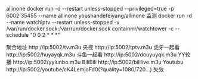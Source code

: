 allinone
docker run -d --restart unless-stopped --privileged=true -p 6002:35455 --name allinone youshandefeiyang/allinone
监测
docker run -d --name watchiptv --restart unless-stopped -v /var/run/docker.sock:/var/run/docker.sock  containrrr/watchtower -c  --schedule "0 0 2 * * *"


聚合地址 http://ip:5002/tv.m3u
央视 http://ip:5002/tptv.m3u
虎牙一起看 http://ip:5002/huyayqk.m3u
斗鱼一起看 http://ip:5002/douyuyqk.m3u
YY轮播 http://ip:5002/yylunbo.m3u
BiliBili http://ip:5002/bililive.m3u
Youtubu http://ip:5002/youtube/cK4LemjoFd0(?quality=1080/720...) 失效
